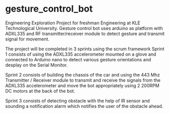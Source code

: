 # gesture_control_bot
Engineering Exploration Project for freshman Engineering at KLE Technological University. Gesture control bot uses arduino as platform with ADXL335 and RF transmitter/receiver module to detect gesture and transmit signal for movement.

The project will be completed in 3 sprints using the scrum framework 
Sprint 1 consists of using the ADXL335 accelerometer mounted on a glove and connected to Arduino nano to detect various gesture orientations and desplay on the Serial Monitor.

Sprint 2 consists of building the chassis of the car and using the 443 Mhz Transmitter / Receiver module to transmit and receive the signals from the ADXL335 accelerometer and move the bot appropriately using 2 200RPM DC motors at the back of the bot.

Sprint 3 consists of detecting obstacle with the help of IR sensor and sounding a notification alarm which notifies the user of the obstacle ahead.
